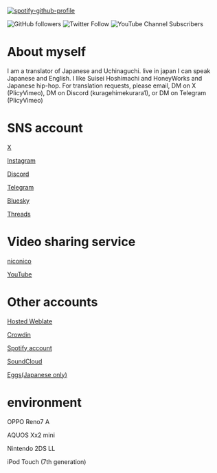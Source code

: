 [![spotify-github-profile](https://spotify-github-profile.vercel.app/api/view?uid=6sypf2uehf86m8q3k6mxtqeke&cover_image=true&theme=default&show_offline=false&background_color=ff8800&interchange=true&bar_color=53b14f&bar_color_cover=true)](https://spotify-github-profile.vercel.app/api/view?uid=6sypf2uehf86m8q3k6mxtqeke&redirect=true)

<img alt="GitHub followers" src="https://img.shields.io/github/followers/kuragehimekurara1?style=social">
<img alt="Twitter Follow" src="https://img.shields.io/twitter/follow/plicyvimeo?style=social">
<img alt="YouTube Channel Subscribers" src="https://img.shields.io/youtube/channel/subscribers/UC3eXbZnRGDSH1ADxm9_7iLA">

# About myself
I am a translator of Japanese and Uchinaguchi.
live in japan
I can speak Japanese and English.
I like Suisei Hoshimachi and HoneyWorks and Japanese hip-hop.
For translation requests, please email, DM on X (PlicyVimeo), DM on Discord (kuragehimekurara1), or DM on Telegram (PlicyVimeo)


# SNS account
[X](https://mobile.twitter.com/PlicyVimeo)

[Instagram](https://www.instagram.com/kuragehime641/)

[Discord](https://discord.com/users/627076512482590731)

[Telegram](https://t.me/PlicyVimeo)

[Bluesky](https://bsky.app/proofile/kuragehimekurara1.bsky.social)

[Threads](https://www.threads.net/@kuragehimekurara1)

# Video sharing service

[niconico](https://www.nicovideo.jp/user/95240708)

[YouTube](https://www.youtube.com/channel/UC3eXbZnRGDSH1ADxm9_7iLA)

# Other accounts 

[Hosted Weblate](https://hosted.weblate.org/user/kuragehimekurara1/)  

[Crowdin](https://crowdin.com/profile/kuragehimekurara1)

[Spotify account](https://open.spotify.com/user/6sypf2uehf86m8q3k6mxtqeke?si=s-NxUEBiSYyWRcgsQBaTMA&utm_source=copy-link)

[SoundCloud](https://soundcloud.com/s2hqvehralyb)

[Eggs(Japanese only)](https://eggs.mu/user/PlicyVimeo)

# environment

OPPO Reno7 A

AQUOS Xx2 mini

Nintendo 2DS LL

iPod Touch (7th generation)
